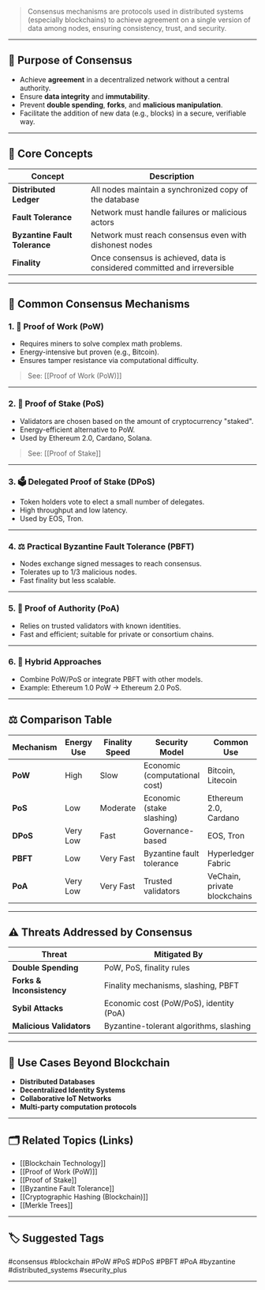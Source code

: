 > Consensus mechanisms are protocols used in distributed systems (especially blockchains) to achieve agreement on a single version of data among nodes, ensuring consistency, trust, and security.

---

## 📌 Purpose of Consensus

- Achieve **agreement** in a decentralized network without a central authority.
- Ensure **data integrity** and **immutability**.
- Prevent **double spending**, **forks**, and **malicious manipulation**.
- Facilitate the addition of new data (e.g., blocks) in a secure, verifiable way.

---

## 🧠 Core Concepts

| Concept               | Description                                                                |
|------------------------|----------------------------------------------------------------------------|
| **Distributed Ledger** | All nodes maintain a synchronized copy of the database                    |
| **Fault Tolerance**    | Network must handle failures or malicious actors                          |
| **Byzantine Fault Tolerance** | Network must reach consensus even with dishonest nodes             |
| **Finality**           | Once consensus is achieved, data is considered committed and irreversible |

---

## 🔄 Common Consensus Mechanisms

### 1. 🔧 Proof of Work (PoW)
- Requires miners to solve complex math problems.
- Energy-intensive but proven (e.g., Bitcoin).
- Ensures tamper resistance via computational difficulty.

> See: [[Proof of Work (PoW)]]

---

### 2. 🧮 Proof of Stake (PoS)
- Validators are chosen based on the amount of cryptocurrency "staked".
- Energy-efficient alternative to PoW.
- Used by Ethereum 2.0, Cardano, Solana.

> See: [[Proof of Stake]]

---

### 3. 🗳 Delegated Proof of Stake (DPoS)
- Token holders vote to elect a small number of delegates.
- High throughput and low latency.
- Used by EOS, Tron.

---

### 4. ⚖ Practical Byzantine Fault Tolerance (PBFT)
- Nodes exchange signed messages to reach consensus.
- Tolerates up to 1/3 malicious nodes.
- Fast finality but less scalable.

---

### 5. 🔐 Proof of Authority (PoA)
- Relies on trusted validators with known identities.
- Fast and efficient; suitable for private or consortium chains.

---

### 6. 🔗 Hybrid Approaches
- Combine PoW/PoS or integrate PBFT with other models.
- Example: Ethereum 1.0 PoW → Ethereum 2.0 PoS.

---

## ⚖️ Comparison Table

| Mechanism   | Energy Use | Finality Speed | Security Model               | Common Use                      |
|-------------|------------|----------------|-------------------------------|----------------------------------|
| **PoW**     | High       | Slow           | Economic (computational cost) | Bitcoin, Litecoin               |
| **PoS**     | Low        | Moderate       | Economic (stake slashing)     | Ethereum 2.0, Cardano           |
| **DPoS**    | Very Low   | Fast           | Governance-based              | EOS, Tron                       |
| **PBFT**    | Low        | Very Fast      | Byzantine fault tolerance     | Hyperledger Fabric              |
| **PoA**     | Very Low   | Very Fast      | Trusted validators            | VeChain, private blockchains    |

---

## ⚠️ Threats Addressed by Consensus

| Threat                      | Mitigated By                                 |
|-----------------------------|-----------------------------------------------|
| **Double Spending**         | PoW, PoS, finality rules                      |
| **Forks & Inconsistency**   | Finality mechanisms, slashing, PBFT          |
| **Sybil Attacks**           | Economic cost (PoW/PoS), identity (PoA)       |
| **Malicious Validators**    | Byzantine-tolerant algorithms, slashing       |

---

## 🧰 Use Cases Beyond Blockchain

- **Distributed Databases**
- **Decentralized Identity Systems**
- **Collaborative IoT Networks**
- **Multi-party computation protocols**

---

## 🗂 Related Topics (Links)

- [[Blockchain Technology]]
- [[Proof of Work (PoW)]]
- [[Proof of Stake]]
- [[Byzantine Fault Tolerance]]
- [[Cryptographic Hashing (Blockchain)]]
- [[Merkle Trees]]

---

## 🏷 Suggested Tags

#consensus #blockchain #PoW #PoS #DPoS #PBFT #PoA #byzantine #distributed_systems #security_plus

---
